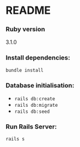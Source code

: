 # README



### Ruby version
3.1.0

### Install dependencies:
`bundle install`

### Database initialisation:
- `rails db:create`
- `rails db:migrate`
- `rails db:seed`

### Run Rails Server:
`rails s`